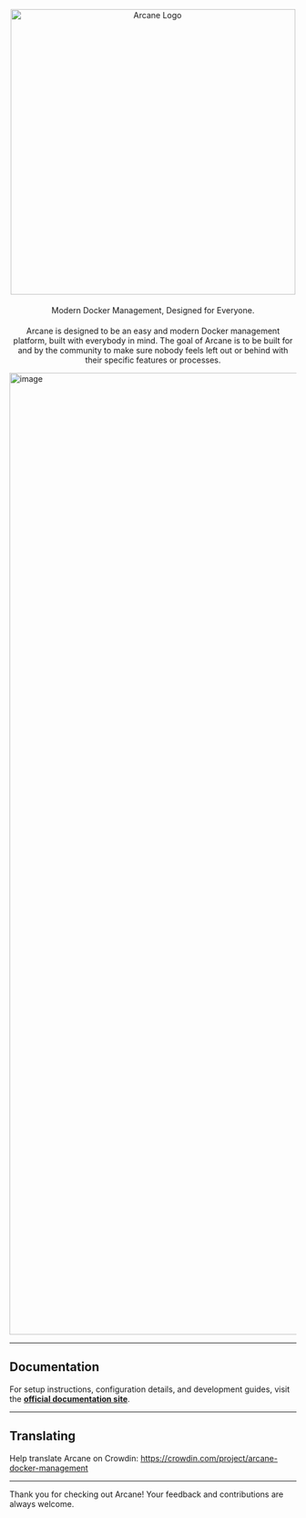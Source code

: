 <p align="center">
  <img src=".github/assets/img/PNG-3.png" alt="Arcane Logo" width="500" />
  <p style="padding-top: 5px;" align="center">Modern Docker Management, Designed for Everyone.</p>
</p>

<p style="padding-top: 5px;" align="center">
Arcane is designed to be an easy and modern Docker management platform, built with everybody in mind. The goal of Arcane is to be built for and by the community to make sure nobody feels left out or behind with their specific features or processes.
</p>

<img width="1685" alt="image" align="center" src=".github/assets/arcane.jpeg" />

---

## Documentation

For setup instructions, configuration details, and development guides, visit the **[official documentation site](https://getarcane.app)**.

---

## Translating

Help translate Arcane on Crowdin: https://crowdin.com/project/arcane-docker-management

---

Thank you for checking out Arcane! Your feedback and contributions are always welcome.
